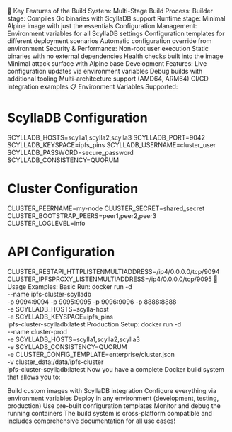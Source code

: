 🔧 Key Features of the Build System:
Multi-Stage Build Process:
Builder stage: Compiles Go binaries with ScyllaDB support
Runtime stage: Minimal Alpine image with just the essentials
Configuration Management:
Environment variables for all ScyllaDB settings
Configuration templates for different deployment scenarios
Automatic configuration override from environment
Security & Performance:
Non-root user execution
Static binaries with no external dependencies
Health checks built into the image
Minimal attack surface with Alpine base
Development Features:
Live configuration updates via environment variables
Debug builds with additional tooling
Multi-architecture support (AMD64, ARM64)
CI/CD integration examples
📋 Environment Variables Supported:
# ScyllaDB Configuration
SCYLLADB_HOSTS=scylla1,scylla2,scylla3
SCYLLADB_PORT=9042
SCYLLADB_KEYSPACE=ipfs_pins
SCYLLADB_USERNAME=cluster_user
SCYLLADB_PASSWORD=secure_password
SCYLLADB_CONSISTENCY=QUORUM

# Cluster Configuration  
CLUSTER_PEERNAME=my-node
CLUSTER_SECRET=shared_secret
CLUSTER_BOOTSTRAP_PEERS=peer1,peer2,peer3
CLUSTER_LOGLEVEL=info

# API Configuration
CLUSTER_RESTAPI_HTTPLISTENMULTIADDRESS=/ip4/0.0.0.0/tcp/9094
CLUSTER_IPFSPROXY_LISTENMULTIADDRESS=/ip4/0.0.0.0/tcp/9095
🎯 Usage Examples:
Basic Run:
docker run -d \
  --name ipfs-cluster-scylladb \
  -p 9094:9094 -p 9095:9095 -p 9096:9096 -p 8888:8888 \
  -e SCYLLADB_HOSTS=scylla-host \
  -e SCYLLADB_KEYSPACE=ipfs_pins \
  ipfs-cluster-scylladb:latest
Production Setup:
docker run -d \
  --name cluster-prod \
  -e SCYLLADB_HOSTS=scylla1,scylla2,scylla3 \
  -e SCYLLADB_CONSISTENCY=QUORUM \
  -e CLUSTER_CONFIG_TEMPLATE=enterprise/cluster.json \
  -v cluster_data:/data/ipfs-cluster \
  ipfs-cluster-scylladb:latest
Now you have a complete Docker build system that allows you to:

Build custom images with ScyllaDB integration
Configure everything via environment variables
Deploy in any environment (development, testing, production)
Use pre-built configuration templates
Monitor and debug the running containers
The build system is cross-platform compatible and includes comprehensive documentation for all use cases!